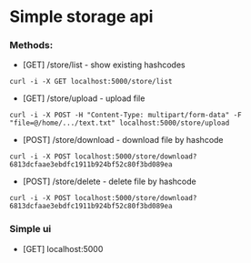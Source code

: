 # Simple storage api
  
### Methods:
* [GET] /store/list - show existing hashcodes
```
curl -i -X GET localhost:5000/store/list
```
* [GET] /store/upload - upload file
```
curl -i -X POST -H "Content-Type: multipart/form-data" -F "file=@/home/.../text.txt" localhost:5000/store/upload
```
* [POST] /store/download - download file by hashcode
```
curl -i -X POST localhost:5000/store/download?6813dcfaae3ebdfc1911b924bf52c80f3bd089ea
```
* [POST] /store/delete - delete file by hashcode
```
curl -i -X POST localhost:5000/store/download?6813dcfaae3ebdfc1911b924bf52c80f3bd089ea
```

### Simple ui
* [GET] localhost:5000
